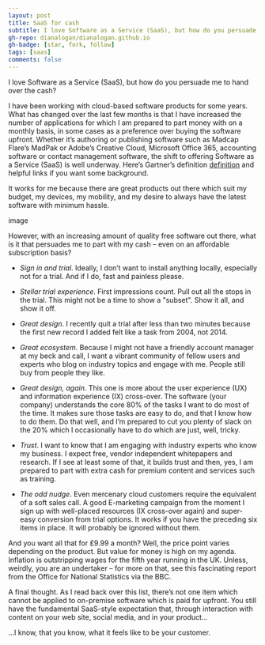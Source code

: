 ```yaml
---
layout: post
title: SaaS for cash
subtitle: I love Software as a Service (SaaS), but how do you persuade me to hand over the cash?
gh-repo: dianalogan/dianalogan.github.io
gh-badge: [star, fork, follow]
tags: [saas]
comments: false
---
```


I love Software as a Service (SaaS), but how do you persuade me to hand over the cash?

I have been working with cloud-based software products for some years.
What has changed over the last few months is that I have increased the number of applications for which I am prepared to part money with on a monthly basis, in some cases as a preference over buying the software upfront.
Whether it’s authoring or publishing software such as Madcap Flare’s MadPak or Adobe’s Creative Cloud, Microsoft Office 365, accounting software or contact management software, the shift to offering Software as a Service (SaaS) is well underway.
Here’s Gartner’s definition [definition](https://www.gartner.com/en/information-technology/glossary/software-as-a-service-saas) and helpful links if you want some background.

It works for me because there are great products out there which suit my budget, my devices, my mobility, and my desire to always have the latest software with minimum hassle.

image

However, with an increasing amount of quality free software out there, what is it that persuades me to part with my cash – even on an affordable subscription basis?

* *Sign in and trial*. Ideally, I don’t want to install anything locally, especially not for a trial. And if I do, fast and painless please.

* *Stellar trial experience*. First impressions count. Pull out all the stops in the trial. This might not be a time to show a "subset". Show it all, and show it off.

* *Great design*. I recently quit a trial after less than two minutes because the first new record I added felt like a task from 2004, not 2014.

* *Great ecosystem*. Because I might not have a friendly account manager at my beck and call, I want a vibrant community of fellow users and experts who blog on industry topics and engage with me.
People still buy from people they like.

* *Great design, again*.
This one is more about the user experience (UX) and information experience (IX) cross-over.
The software (your company) understands the core 80% of the tasks I want to do most of the time.
It makes sure those tasks are easy to do, and that I know how to do them.
Do that well, and I’m prepared to cut you plenty of slack on the 20% which I occasionally have to do which are just, well, tricky.

* *Trust*. I want to know that I am engaging with industry experts who know my business.
I expect free, vendor independent whitepapers and research.
If I see at least some of that, it builds trust and then, yes, I am prepared to part with extra cash for premium content and services such as training.

* *The odd nudge*. Even mercenary cloud customers require the equivalent of a soft sales call. A good E-marketing campaign from the moment I sign up with well-placed resources (IX cross-over again) and super-easy conversion from trial options. It works if you have the preceding six items in place. It will probably be ignored without them.

And you want all that for £9.99 a month? Well, the price point varies depending on the product. But value for money is high on my agenda. Inflation is outstripping wages for the fifth year running in the UK. Unless, weirdly, you are an undertaker – for more on that, see this fascinating report from the Office for National Statistics via the BBC.

A final thought. As I read back over this list, there’s not one item which cannot be applied to on-premise software which is paid for upfront. You still have the fundamental SaaS-style expectation that, through interaction with content on your web site, social media, and in your product…

…I know, that you know, what it feels like to be your customer.


